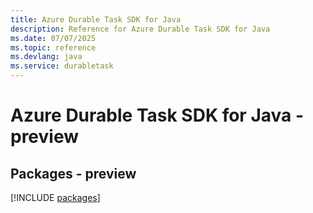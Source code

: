 ```yaml
---
title: Azure Durable Task SDK for Java
description: Reference for Azure Durable Task SDK for Java
ms.date: 07/07/2025
ms.topic: reference
ms.devlang: java
ms.service: durabletask
---
```

# Azure Durable Task SDK for Java - preview
## Packages - preview
[!INCLUDE [packages](durable-task-index.md)]